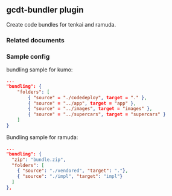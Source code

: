 ## gcdt-bundler plugin 

Create code bundles for tenkai and ramuda.


### Related documents



### Sample config

bundling sample for kumo:
``` json
...
"bundling": {
    "folders": [
        { "source" = "./codedeploy", target = "." },
        { "source" = "../app", target = "app" },
        { "source" = "../images", target = "images" },
        { "source" = "../supercars", target = "supercars" }
    ]
}
```

Bundling sample for ramuda:
``` json
...
"bundling": {
  "zip": "bundle.zip",
  "folders": [
    { "source": "./vendored", "target": "."},
    { "source": "./impl", "target": "impl"}
  ]
},
```
